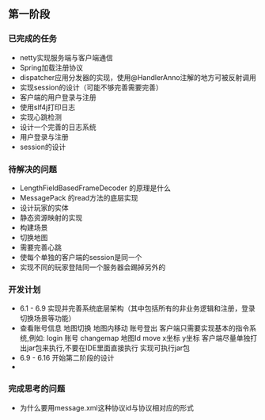 ## 第一阶段
### 已完成的任务
* netty实现服务端与客户端通信
* Spring加载注册协议
* dispatcher应用分发器的实现，使用@HandlerAnno注解的地方可被反射调用
* 实现session的设计（可能不够完善需要完善）
* 客户端的用户登录与注册
* 使用slf4j打印日志
* 实现心跳检测
* 设计一个完善的日志系统
* 用户登录与注册
* session的设计

### 待解决的问题
* LengthFieldBasedFrameDecoder 的原理是什么
* MessagePack 的read方法的底层实现
* 设计玩家的实体
* 静态资源映射的实现
* 构建场景
* 切换地图
* 需要完善心跳
* 使每个单独的客户端的session是同一个
* 实现不同的玩家登陆同一个服务器会踢掉另外的

### 开发计划
* 6.1 - 6.9 实现并完善系统底层架构（其中包括所有的非业务逻辑和注册，登录切换场景等功能）
* 查看账号信息
  	地图切换
  	地图内移动
  	账号登出
  	客户端只需要实现基本的指令系统,例如:
    	  login 账号
    	  changemap 地图Id
    	  move x坐标 y坐标
    	客户端尽量单独打出jar包来执行,不要在IDE里面直接执行
    	实现可执行jar包
* 6.9 - 6.16 开始第二阶段的设计
* 

### 完成思考的问题
* 为什么要用message.xml这种协议id与协议相对应的形式
